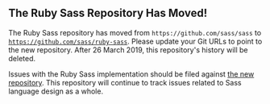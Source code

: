 ## The Ruby Sass Repository Has Moved!

The Ruby Sass repository has moved from `https://github.com/sass/sass` to
[`https://github.com/sass/ruby-sass`][ruby-sass]. Please update your Git URLs to
point to the new repository. After 26 March 2019, this repository's history will
be deleted.

[ruby-sass]: https://github.com/sass/ruby-sass

Issues with the Ruby Sass implementation should be filed against
[the new repository][ruby-sass]. This repository will continue to track issues
related to Sass language design as a whole.
